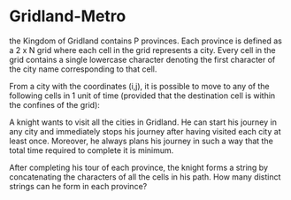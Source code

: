# Gridland-Metro

 the Kingdom of Gridland contains P provinces. Each province is defined as a 2 x N grid where each cell in the grid represents a city. Every cell in the grid contains a single lowercase character denoting the first character of the city name corresponding to that cell.

From a city with the coordinates (i,j), it is possible to move to any of the following cells in 1 unit of time (provided that the destination cell is within the confines of the grid):

A knight wants to visit all the cities in Gridland. He can start his journey in any city and immediately stops his journey after having visited each city at least once. Moreover, he always plans his journey in such a way that the total time required to complete it is minimum.

After completing his tour of each province, the knight forms a string by concatenating the characters of all the cells in his path. How many distinct strings can he form in each province?
